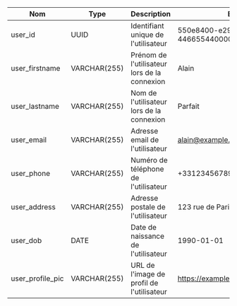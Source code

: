 | Nom              | Type          | Description                                           | Exemple                                    |
|------------------|---------------|-------------------------------------------------------|--------------------------------------------|
| user_id          | UUID          | Identifiant unique de l'utilisateur                   | 550e8400-e29b-41d4-a716-446655440000       |
| user_firstname   | VARCHAR(255)  | Prénom de l'utilisateur lors de la connexion          | Alain                                       |
| user_lastname    | VARCHAR(255)  | Nom de l'utilisateur lors de la connexion             | Parfait                                    |
| user_email       | VARCHAR(255)  | Adresse email de l'utilisateur                        | alain@example.com                    |
| user_phone       | VARCHAR(255)  | Numéro de téléphone de l'utilisateur                  | +33123456789                               |
| user_address     | VARCHAR(255)  | Adresse postale de l'utilisateur                      | 123 rue de Paris, 75000                    |
| user_dob         | DATE          | Date de naissance de l'utilisateur                    | 1990-01-01                                 |
| user_profile_pic | VARCHAR(255)  | URL de l'image de profil de l'utilisateur             | https://example.com/path/to/image.jpg      |